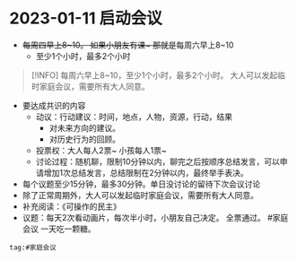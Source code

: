 # 2023-01-11 启动会议

- <del>每周四早上8~10。 如果小朋友有课~ 那就是</del>每周六早上8~10
	- 至少1个小时，最多2个小时
>[!INFO]
>每周六早上8~10，至少1个小时，最多2个小时。
>大人可以发起临时家庭会议，需要所有大人同意。
- 要达成共识的内容
	- 动议：行动建议：时间，地点，人物，资源，行动，结果
		- 对未来方向的建议。
		- 对历史行为的回顾。
	- 投票权：大人每人2票~ 小孩每人1票~
	- 讨论过程：随机聊，限制10分钟以内，聊完之后按顺序总结发言，可以申请增加1次总结发言，总结限制在2分钟以内，最终举手表决。
- 每个议题至少15分钟，最多30分钟。单日没讨论的留待下次会议讨论
- 除了正常周期外，大人可以发起临时家庭会议，需要所有大人同意。
- 补充阅读：《可操作的民主》
- 议题：每天2次看动画片，每次半小时，小朋友自己决定。 全票通过。
#家庭会议 一天吃一颗糖。



```query
tag:#家庭会议
```


